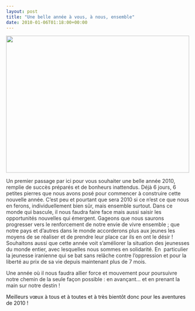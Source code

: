 ```yaml
---
layout: post
title: "Une belle année à vous, à nous, ensemble"
date: 2010-01-06T01:18:00+00:00
---
```

<div class="main">
		<p><a href="/juliecoudry/uploads/2010/01/2010-prenons-la-main-v2.jpg"><img class="aligncenter size-full wp-image-774" title="2010-prenons-la-main-v2" src="/juliecoudry/uploads/2010/01/2010-prenons-la-main-v2.jpg" alt="" width="500" height="375"></a></p>
	<p><span style="color: #333333;">Un premier passage par ici pour vous souhaiter une belle année 2010, remplie de succès préparés et de bonheurs inattendus. Déjà 6 jours, 6 petites pierres que nous avons posé pour commencer à construire cette nouvelle année. C’est peu et pourtant que sera 2010 si ce n’est ce que nous en ferons, individuellement bien sûr, mais ensemble surtout. Dans ce monde qui bascule, </span><span style="color: #333333;">il nous faudra faire face </span><span style="color: #333333;">mais aussi saisir les opportunités nouvelles qui émergent. Gageons que nous saurons progresser vers le renforcement de notre envie de vivre ensemble ; que notre pays et d’autres dans le monde accorderons plus aux jeunes les moyens de se réaliser et de prendre leur place car ils en ont le désir ! Souhaitons </span><span style="color: #333333;">aussi </span><span style="color: #333333;">que cette année voit s’améliorer la situation des jeunesses du monde entier, avec lesquelles nous sommes en solidarité. En  particulier la jeunesse iranienne qui se bat sans relâche contre l’oppression et pour la liberté au prix de sa vie depuis maintenant plus de 7 mois. </span></p>
	<p><span style="color: #333333;">Une année où il nous faudra allier force et mouvement pour poursuivre notre chemin de la seule façon possible : en avançant… et en prenant la main sur notre destin !</span></p>
	<p>Meilleurs vœux à tous et à toutes et à très bientôt donc pour les aventures de 2010 !
</p>
</div>